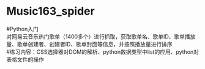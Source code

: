 # Music163_spider
#Python入门</br>
对网易云音乐热门歌单（1400多个）进行抓取，获取歌单名、歌单ID、歌单播放量、歌单创建者、创建者ID、歌单封面等信息，并按照播放量进行排序</br>
#练习内容：CSS选择器对DOM的解析、python数据类型中list的应用、python对表格文件的操作
